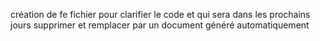 création de fe fichier pour clarifier le code et qui sera dans les prochains jours supprimer et remplacer par un document généré automatiquement 
